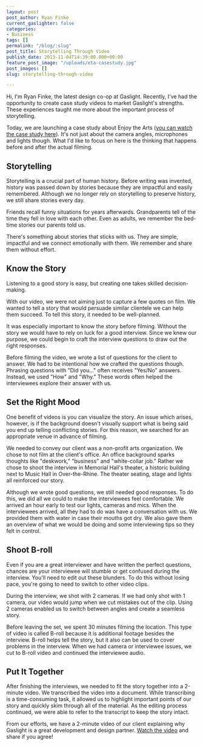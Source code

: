 ```yaml
---
layout: post
post_author: Ryan Finke
current_gaslighter: false
categories:
- Business
tags: []
permalink: "/blog/:slug"
post_title: Storytelling Through Video
publish_date: 2013-11-04T14:39:00.000+00:00
feature_post_image: "/uploads/eta-casestudy.jpg"
post_images: []
slug: storytelling-through-video

---
```

Hi, I'm Ryan Finke, the latest design co-op at Gaslight. Recently, I've had the opportunity to create case study videos to market Gaslight's strengths.  These experiences taught me more about the important process of storytelling. 

Today, we are launching a case study about Enjoy the Arts ([you can watch the case study here](http://gaslight.co/work/enjoy-the-arts)). It's not just about the camera angles, microphones and lights though. What I'd like to focus on here is the thinking that happens before and after the actual filming.


Storytelling
--------------

Storytelling is a crucial part of human history. Before writing was invented, history was passed down by stories because they are impactful and easily remembered. Although we no longer rely on storytelling to preserve history, we still share stories every day.

Friends recall funny situations for years afterwards. Grandparents tell of the time they fell in love with each other. Even as adults, we remember the bed-time stories our parents told us.

There's something about stories that sticks with us. They are simple, impactful and we connect emotionally with them. We remember and share them without effort.


Know the Story 
--------------

Listening to a good story is easy, but creating one takes skilled decision-making. 

With our video, we were not aiming just to capture a few quotes on film. We wanted to tell a story that would persuade similar clientele we can help them succeed. To tell this story, it needed to be well-planned.

It was especially important to know the story before filming. Without the story we would have to rely on luck for a good interview. Since we knew our purpose, we could begin to craft the interview questions to draw out the right responses.

Before filming the video, we wrote a list of questions for the client to answer. We had to be intentional how we crafted the questions though. Phrasing questions with "Did you..." often receives "Yes/No" answers. Instead, we used "How" and "Why." These words often helped the interviewees explore their answer with us.


Set the Right Mood
--------------

One benefit of videos is you can visualize the story. An issue which arises, however, is if the background doesn't visually support what is being said you end up telling conflicting stories. For this reason, we searched for an appropriate venue in advance of filming.

We needed to convey our client was a non-profit arts organization. We chose to not film at the client's office. An office background sparks thoughts like "deskwork," "business" and "white-collar job." Rather we chose to shoot the interview in Memorial Hall's theater, a historic building next to Music Hall in Over-the-Rhine. The theater seating, stage and lights all reinforced our story.

Although we wrote good questions, we still needed good responses. To do this, we did all we could to make the interviewees feel comfortable. We arrived an hour early to test our lights, cameras and mics. When the interviewees arrived, all they had to do was have a conversation with us. We provided them with water in case their mouths got dry. We also gave them an overview of what we would be doing and some interviewing tips so they felt in control.


Shoot B-roll
--------------

Even if you are a great interviewer and have written the perfect questions, chances are your interviewee will stumble or get confused during the interview. You'll need to edit out these blunders. To do this without losing pace, you're going to need to switch to other video clips.

During the interview, we shot with 2 cameras. If we had only shot with 1 camera, our video would jump when we cut mistakes out of the clip. Using 2 cameras enabled us to switch between angles and create a seamless story.

Before leaving the set, we spent 30 minutes filming the location. This type of video is called B-roll because it is additional footage besides the interview. B-roll helps tell the story, but it also can be used to cover problems in the interview. When we had camera or interviewee issues, we cut to B-roll video and continued the interviewee audio.


Put It Together
--------------

After finishing the interviews, we needed to fit the story together into a 2-minute video. We transcribed the video into a document. While transcribing is a time-consuming task, it allowed us to highlight important points of our story and quickly skim through all of the material. As the editing process continued, we were able to refer to the transcript to keep the story intact.

From our efforts, we have a 2-minute video of our client explaining why Gaslight is a great development and design partner. [Watch the video](http://gaslight.co/work/enjoy-the-arts) and share if you agree!